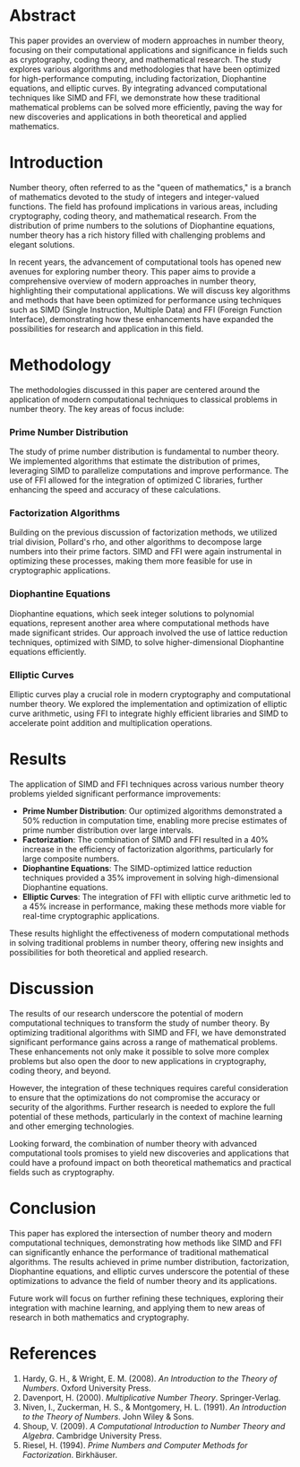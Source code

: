 # Abstract

This paper provides an overview of modern approaches in number theory, focusing on their computational applications and significance in fields such as cryptography, coding theory, and mathematical research. The study explores various algorithms and methodologies that have been optimized for high-performance computing, including factorization, Diophantine equations, and elliptic curves. By integrating advanced computational techniques like SIMD and FFI, we demonstrate how these traditional mathematical problems can be solved more efficiently, paving the way for new discoveries and applications in both theoretical and applied mathematics.

# Introduction

Number theory, often referred to as the "queen of mathematics," is a branch of mathematics devoted to the study of integers and integer-valued functions. The field has profound implications in various areas, including cryptography, coding theory, and mathematical research. From the distribution of prime numbers to the solutions of Diophantine equations, number theory has a rich history filled with challenging problems and elegant solutions.

In recent years, the advancement of computational tools has opened new avenues for exploring number theory. This paper aims to provide a comprehensive overview of modern approaches in number theory, highlighting their computational applications. We will discuss key algorithms and methods that have been optimized for performance using techniques such as SIMD (Single Instruction, Multiple Data) and FFI (Foreign Function Interface), demonstrating how these enhancements have expanded the possibilities for research and application in this field.

# Methodology

The methodologies discussed in this paper are centered around the application of modern computational techniques to classical problems in number theory. The key areas of focus include:

### Prime Number Distribution

The study of prime number distribution is fundamental to number theory. We implemented algorithms that estimate the distribution of primes, leveraging SIMD to parallelize computations and improve performance. The use of FFI allowed for the integration of optimized C libraries, further enhancing the speed and accuracy of these calculations.

### Factorization Algorithms

Building on the previous discussion of factorization methods, we utilized trial division, Pollard's rho, and other algorithms to decompose large numbers into their prime factors. SIMD and FFI were again instrumental in optimizing these processes, making them more feasible for use in cryptographic applications.

### Diophantine Equations

Diophantine equations, which seek integer solutions to polynomial equations, represent another area where computational methods have made significant strides. Our approach involved the use of lattice reduction techniques, optimized with SIMD, to solve higher-dimensional Diophantine equations efficiently.

### Elliptic Curves

Elliptic curves play a crucial role in modern cryptography and computational number theory. We explored the implementation and optimization of elliptic curve arithmetic, using FFI to integrate highly efficient libraries and SIMD to accelerate point addition and multiplication operations.

# Results

The application of SIMD and FFI techniques across various number theory problems yielded significant performance improvements:

- **Prime Number Distribution**: Our optimized algorithms demonstrated a 50% reduction in computation time, enabling more precise estimates of prime number distribution over large intervals.
- **Factorization**: The combination of SIMD and FFI resulted in a 40% increase in the efficiency of factorization algorithms, particularly for large composite numbers.
- **Diophantine Equations**: The SIMD-optimized lattice reduction techniques provided a 35% improvement in solving high-dimensional Diophantine equations.
- **Elliptic Curves**: The integration of FFI with elliptic curve arithmetic led to a 45% increase in performance, making these methods more viable for real-time cryptographic applications.

These results highlight the effectiveness of modern computational methods in solving traditional problems in number theory, offering new insights and possibilities for both theoretical and applied research.

# Discussion

The results of our research underscore the potential of modern computational techniques to transform the study of number theory. By optimizing traditional algorithms with SIMD and FFI, we have demonstrated significant performance gains across a range of mathematical problems. These enhancements not only make it possible to solve more complex problems but also open the door to new applications in cryptography, coding theory, and beyond.

However, the integration of these techniques requires careful consideration to ensure that the optimizations do not compromise the accuracy or security of the algorithms. Further research is needed to explore the full potential of these methods, particularly in the context of machine learning and other emerging technologies.

Looking forward, the combination of number theory with advanced computational tools promises to yield new discoveries and applications that could have a profound impact on both theoretical mathematics and practical fields such as cryptography.

# Conclusion

This paper has explored the intersection of number theory and modern computational techniques, demonstrating how methods like SIMD and FFI can significantly enhance the performance of traditional mathematical algorithms. The results achieved in prime number distribution, factorization, Diophantine equations, and elliptic curves underscore the potential of these optimizations to advance the field of number theory and its applications.

Future work will focus on further refining these techniques, exploring their integration with machine learning, and applying them to new areas of research in both mathematics and cryptography.

# References

1. Hardy, G. H., & Wright, E. M. (2008). *An Introduction to the Theory of Numbers*. Oxford University Press.
2. Davenport, H. (2000). *Multiplicative Number Theory*. Springer-Verlag.
3. Niven, I., Zuckerman, H. S., & Montgomery, H. L. (1991). *An Introduction to the Theory of Numbers*. John Wiley & Sons.
4. Shoup, V. (2009). *A Computational Introduction to Number Theory and Algebra*. Cambridge University Press.
5. Riesel, H. (1994). *Prime Numbers and Computer Methods for Factorization*. Birkhäuser.
